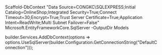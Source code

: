 
Scaffold-DbContext "Data Source=CONGKC\SQLEXPRESS;Initial Catalog=OnlineShop;Integrated Security=True;Connect Timeout=30;Encrypt=True;Trust Server Certificate=True;Application Intent=ReadWrite;Multi Subnet Failover=False" Microsoft.EntityFrameworkCore.SqlServer -OutputDir Models


builder.Services.AddDbContext<OnlineShopContext>(options =>
	options.UseSqlServer(builder.Configuration.GetConnectionString("DefaultConnection")));
